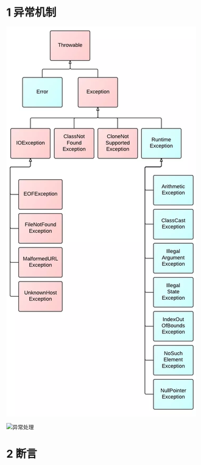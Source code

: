 # 1 异常机制

<img src="../../插图/\JavaSE核心\JavaSE基础学习/异常处理.png" />



![异常处理](..\..\插图\JavaSE学习\异常处理.png)

# 2 断言